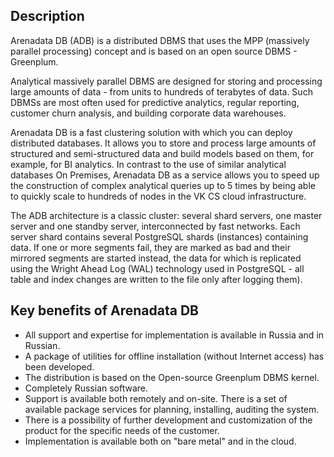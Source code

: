 Description
-----------

Arenadata DB (ADB) is a distributed DBMS that uses the MPP (massively parallel processing) concept and is based on an open source DBMS - Greenplum.

Analytical massively parallel DBMS are designed for storing and processing large amounts of data - from units to hundreds of terabytes of data. Such DBMSs are most often used for predictive analytics, regular reporting, customer churn analysis, and building corporate data warehouses.

Arenadata DB is a fast clustering solution with which you can deploy distributed databases. It allows you to store and process large amounts of structured and semi-structured data and build models based on them, for example, for BI analytics. In contrast to the use of similar analytical databases On Premises, Arenadata DB as a service allows you to speed up the construction of complex analytical queries up to 5 times by being able to quickly scale to hundreds of nodes in the VK CS cloud infrastructure.

The ADB architecture is a classic cluster: several shard servers, one master server and one standby server, interconnected by fast networks. Each server shard contains several PostgreSQL shards (instances) containing data. If one or more segments fail, they are marked as bad and their mirrored segments are started instead, the data for which is replicated using the Wright Ahead Log (WAL) technology used in PostgreSQL - all table and index changes are written to the file only after logging them).

Key benefits of Arenadata DB
----------------------------

*   All support and expertise for implementation is available in Russia and in Russian.
*   A package of utilities for offline installation (without Internet access) has been developed.
*   The distribution is based on the Open-source Greenplum DBMS kernel.
*   Completely Russian software.
*   Support is available both remotely and on-site. There is a set of available package services for planning, installing, auditing the system.
*   There is a possibility of further development and customization of the product for the specific needs of the customer.
*   Implementation is available both on "bare metal" and in the cloud.